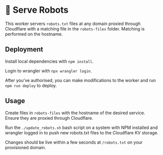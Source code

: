 # 👷 Serve Robots

This worker servers `robots.txt` files at any domain proxied through Cloudflare with a matching file in the `robots-files` folder. Matching is performed on the hostname.

## Deployment

Install local dependencies with `npm install`.

Login to wrangler with `npx wrangler login`.

After you've authorised, you can make modifications to the worker and run `npm run deploy` to deploy.

## Usage

Create files in `robots-files` with the hostname of the desired service. Ensure they are proxied through Cloudflare.

Run the `./update_robots.sh` bash script on a system with NPM installed and wrangler logged in to push new robots.txt files to the Cloudflare KV storage.

Changes should be live within a few seconds at `/robots.txt` on your provisioned domain.
